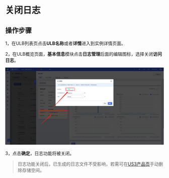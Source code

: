 # 关闭日志


## 操作步骤

1，在ULB列表页点击**ULB名称**或者**详情**进入到实例详情页面。

2，在ULB概览页面，**基本信息**模块点击**日志管理**后面的编辑图标，选择关闭**访问日志**。

![](/images/ulblog3.png)

3，点击**确定**，日志功能将被关闭。

> 日志功能关闭后，已生成的日志文件不受影响，若需可在[US3产品页](https://console.ucloud.cn/ufile/ufile)手动删除存储空间。
